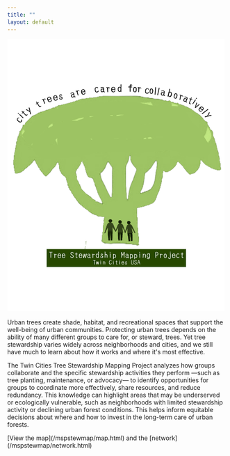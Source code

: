 ```yaml
---
title: ""
layout: default
---
```

<div style="text-align: center; margin-top: -50; display: inline-block;">
  <img src="assets/stewmap_logo.png" alt="STEWMAP logo" style="width: 500px; text-align: center;" />
</div>

<div style="width: 500px; margin: 0 auto; text-align: left; padding-right: 10px;">
  <p>
    Urban trees create shade, habitat, and recreational spaces that support the well-being of urban communities. Protecting urban trees depends on the ability of many different groups to care for, or steward, trees. Yet tree stewardship varies widely across neighborhoods and cities, and we still have much to learn about how it works and where it's most effective.
  </p>
  <p>
    The Twin Cities Tree Stewardship Mapping Project analyzes how groups collaborate and the specific stewardship activities they perform —such as tree planting, maintenance, or advocacy— to identify opportunities for groups to coordinate more effectively, share resources, and reduce redundancy. This knowledge can highlight areas that may be underserved or ecologically vulnerable, such as neighborhoods with limited stewardship activity or declining urban forest conditions. This helps inform equitable decisions about where and how to invest in the long-term care of urban forests.
  </p>
  <p>
    [View the map](/mspstewmap/map.html) and the [network](/mspstewmap/network.html)
  </p>
</div>
